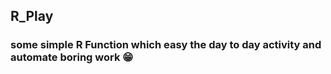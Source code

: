 ## R_Play
### some simple R Function which easy the day to day activity and automate boring work :grin: 
